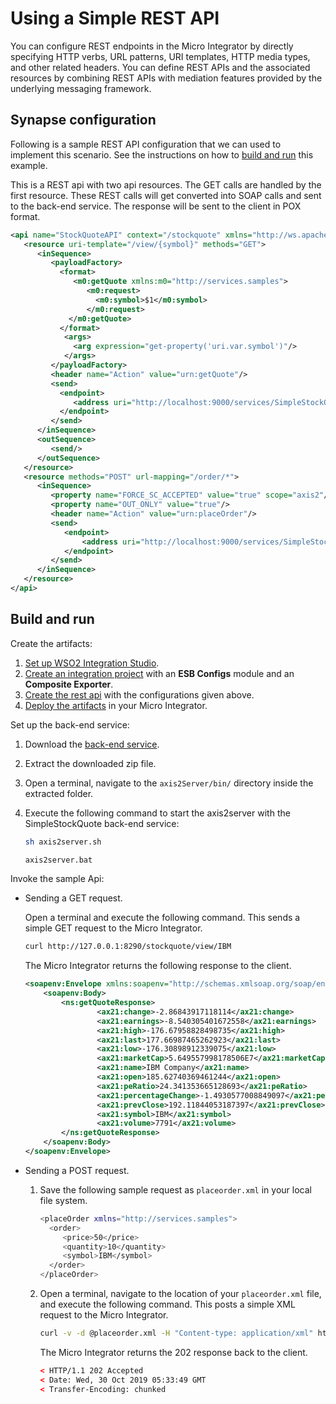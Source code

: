 # Using a Simple REST API

You can configure REST endpoints in the Micro Integrator by directly specifying HTTP verbs, URL patterns, URI templates, HTTP media types, and other related headers. You can define REST APIs and the associated resources by combining REST APIs with mediation features provided by the underlying messaging framework.

## Synapse configuration

Following is a sample REST API configuration that we can used to implement this scenario. See the instructions on how to [build and run](#build-and-run) this example.

This is a REST api with two api resources. The GET calls are handled by the first resource. These REST calls will get converted into SOAP calls and sent to the back-end service. The response will be sent to the client in POX format.

```xml
<api name="StockQuoteAPI" context="/stockquote" xmlns="http://ws.apache.org/ns/synapse">
   <resource uri-template="/view/{symbol}" methods="GET">
      <inSequence>
         <payloadFactory>
           <format>
              <m0:getQuote xmlns:m0="http://services.samples">
                 <m0:request>
                   <m0:symbol>$1</m0:symbol>
                 </m0:request>
             </m0:getQuote>
           </format> 
            <args>
              <arg expression="get-property('uri.var.symbol')"/>
            </args>
         </payloadFactory>
         <header name="Action" value="urn:getQuote"/>
         <send>
           <endpoint>
              <address uri="http://localhost:9000/services/SimpleStockQuoteService" format="soap11"/>
           </endpoint>
         </send>
      </inSequence>
      <outSequence>
         <send/>
      </outSequence>
   </resource>
   <resource methods="POST" url-mapping="/order/*">
      <inSequence>
         <property name="FORCE_SC_ACCEPTED" value="true" scope="axis2"/>
         <property name="OUT_ONLY" value="true"/>
         <header name="Action" value="urn:placeOrder"/>
         <send>
            <endpoint>
                <address uri="http://localhost:9000/services/SimpleStockQuoteService" format="soap11"/>
            </endpoint>
         </send>
      </inSequence>      
   </resource>
</api>
```
## Build and run

Create the artifacts:

1. [Set up WSO2 Integration Studio](../../../../develop/installing-WSO2-Integration-Studio).
2. [Create an integration project](../../../../develop/create-integration-project) with an <b>ESB Configs</b> module and an <b>Composite Exporter</b>.
3. [Create the rest api](../../../../develop/creating-artifacts/creating-an-api) with the configurations given above.
4. [Deploy the artifacts](../../../../develop/deploy-artifacts) in your Micro Integrator.

Set up the back-end service:

1. Download the [back-end service](https://github.com/wso2-docs/WSO2_EI/blob/master/Back-End-Service/axis2Server.zip).
2. Extract the downloaded zip file.
3. Open a terminal, navigate to the `axis2Server/bin/` directory inside the extracted folder.
4. Execute the following command to start the axis2server with the SimpleStockQuote back-end service:
   
      ```bash tab='On MacOS/Linux/CentOS'
      sh axis2server.sh
      ```
          
      ```bash tab='On Windows'
      axis2server.bat
      ```

Invoke the sample Api:

-   Sending a GET request.
   
      Open a terminal and execute the following command. This sends a simple GET request to the Micro Integrator.
        
      ```bash
      curl http://127.0.0.1:8290/stockquote/view/IBM
      ```
    
      The Micro Integrator returns the following response to the client.

      ```xml
      <soapenv:Envelope xmlns:soapenv="http://schemas.xmlsoap.org/soap/envelope/" xmlns:ns="http://services.samples" xmlns:ax21="http://services.samples/xsd">
          <soapenv:Body>
              <ns:getQuoteResponse>
                      <ax21:change>-2.86843917118114</ax21:change>
                      <ax21:earnings>-8.540305401672558</ax21:earnings>
                      <ax21:high>-176.67958828498735</ax21:high>
                      <ax21:last>177.66987465262923</ax21:last>
                      <ax21:low>-176.30898912339075</ax21:low>
                      <ax21:marketCap>5.649557998178506E7</ax21:marketCap>
                      <ax21:name>IBM Company</ax21:name>
                      <ax21:open>185.62740369461244</ax21:open>
                      <ax21:peRatio>24.341353665128693</ax21:peRatio>
                      <ax21:percentageChange>-1.4930577008849097</ax21:percentageChange>
                      <ax21:prevClose>192.11844053187397</ax21:prevClose>
                      <ax21:symbol>IBM</ax21:symbol>
                      <ax21:volume>7791</ax21:volume>
              </ns:getQuoteResponse>
          </soapenv:Body>
      </soapenv:Envelope>
      ```

-  Sending a POST request.
    1. Save the following sample request as `placeorder.xml` in your local file system. 
    
        ```bash
        <placeOrder xmlns="http://services.samples">
          <order>
             <price>50</price>
             <quantity>10</quantity>
             <symbol>IBM</symbol>
          </order>
        </placeOrder>
        ```
    
    2.  Open a terminal, navigate to the location of your `placeorder.xml` file, and execute the following command. This posts a simple XML request to the Micro Integrator.
    
        ```bash
        curl -v -d @placeorder.xml -H "Content-type: application/xml" http://127.0.0.1:8290/stockquote/order/
        ```
    
        The Micro Integrator returns the 202 response back to the client.
    
        ```xml
        < HTTP/1.1 202 Accepted
        < Date: Wed, 30 Oct 2019 05:33:49 GMT
        < Transfer-Encoding: chunked
        ```
